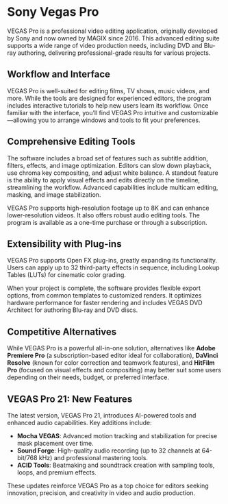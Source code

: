 # Sony Vegas Pro
VEGAS Pro is a professional video editing application, originally developed by Sony and now owned by MAGIX since 2016. This advanced editing suite supports a wide range of video production needs, including DVD and Blu-ray authoring, delivering professional-grade results for various projects.


## **Workflow and Interface**

VEGAS Pro is well-suited for editing films, TV shows, music videos, and more. While the tools are designed for experienced editors, the program includes interactive tutorials to help new users learn its workflow. Once familiar with the interface, you’ll find VEGAS Pro intuitive and customizable—allowing you to arrange windows and tools to fit your preferences.


## **Comprehensive Editing Tools**

The software includes a broad set of features such as subtitle addition, filters, effects, and image optimization. Editors can slow down playback, use chroma key compositing, and adjust white balance. A standout feature is the ability to apply visual effects and edits directly on the timeline, streamlining the workflow. Advanced capabilities include multicam editing, masking, and image stabilization.

VEGAS Pro supports high-resolution footage up to 8K and can enhance lower-resolution videos. It also offers robust audio editing tools. The program is available as a one-time purchase or through a subscription.

## **Extensibility with Plug-ins**

VEGAS Pro supports Open FX plug-ins, greatly expanding its functionality. Users can apply up to 32 third-party effects in sequence, including Lookup Tables (LUTs) for cinematic color grading.

When your project is complete, the software provides flexible export options, from common templates to customized renders. It optimizes hardware performance for faster rendering and includes VEGAS DVD Architect for authoring Blu-ray and DVD discs.

## **Competitive Alternatives**

While VEGAS Pro is a powerful all-in-one solution, alternatives like **Adobe Premiere Pro** (a subscription-based editor ideal for collaboration), **DaVinci Resolve** (known for color correction and teamwork features), and **HitFilm Pro** (focused on visual effects and compositing) may better suit some users depending on their needs, budget, or preferred interface.

## **VEGAS Pro 21: New Features**

The latest version, VEGAS Pro 21, introduces AI-powered tools and enhanced audio capabilities. Key additions include:

- **Mocha VEGAS**: Advanced motion tracking and stabilization for precise mask placement over time.
- **Sound Forge**: High-quality audio recording (up to 32 channels at 64-bit/768 kHz) and professional mastering tools.
- **ACID Tools**: Beatmaking and soundtrack creation with sampling tools, loops, and premium effects.

These updates reinforce VEGAS Pro as a top choice for editors seeking innovation, precision, and creativity in video and audio production.
